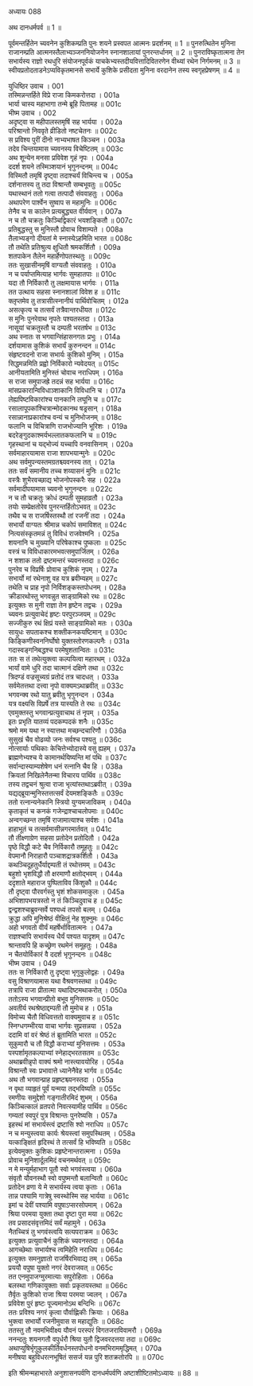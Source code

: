 अध्यायः 088

अथ दानधर्मपर्व ॥ 1 ॥

पूर्वमन्तर्हितेन च्यवनेन कुशिकम्प्रति पुनः शयने प्रस्वपत आत्मनः प्रदर्शनम् ॥ 1 ॥ पुनरुत्थितेन मुनिना राजानम्प्रति आत्मनस्तैलाभ्यञ्जननियोजनेन स्नानशालायां पुनरन्तर्धानम् ॥ 2 ॥ पुनराविष्कृतात्मना तेन सभार्यस्य राज्ञो रथधुरि संयोजनपूर्वकं याचकेभ्यस्तदीयवित्तादिवितरणेन वीथ्यां रथेन निर्गमनम् ॥ 3 ॥ स्वीयप्रतोदताडनेऽप्यविकृतमानसे सभार्ये कुशिके प्रसीदता मुनिना वरदानेन तस्य स्वगृहप्रेषणम् ॥ 4 ॥

युधिष्ठिर उवाच ।	001  
तस्मिन्नन्तर्हिते विप्रे राजा किमकरोत्तदा ।	001a  
भार्या चास्य महाभागा तन्मे ब्रूहि पितामह ॥	001c  
भीष्म उवाच ।	002  
अदृष्ट्वा स महीपालस्तमृषिं सह भार्यया ।	002a  
परिश्रान्तो निववृते व्रीडितो नष्टचेतनः ॥	002c  
स प्रविश्य पुरीं दीनो नाभ्यभाषत किञ्चन ।	003a  
तदेव चिन्तयामास च्यवनस्य विचेष्टितम् ॥	003c  
अथ शून्येन मनसा प्रविवेश गृहं नृपः ।	004a  
ददर्श शयने तस्मिञ्शयानं भृगुनन्दनम् ॥	004c  
विस्मितौ तमृषिं दृष्ट्वा तदाश्चर्यं विचिन्त्य च ।	005a  
दर्शनात्तस्य तु तदा विश्रान्तौ सम्बभूवतुः ॥	005c  
यथास्थानं ततो गत्वा तत्पादौ संववाहतुः ।	006a  
अथापरेण पार्श्वेन सुष्वाप स महामुनिः ॥	006c  
तेनैव च स कालेन प्रत्यबुद्ध्यत वीर्यवान् ।	007a  
न च तौ चक्रतुः किञ्चिद्विकारं भयशङ्कितौ ॥	007c  
प्रतिबुद्धस्तु स मुनिस्तौ प्रोवाच विशाम्पते ।	008a  
तैलाभ्यङ्गो दीयतां मे स्नास्येऽहमिति भारत ॥	008c  
तौ तथेति प्रतिश्रुत्य क्षुधितौ श्रमकर्शितौ ।	009a  
शतपाकेन तैलेन महार्हेणोपतस्थतुः ॥	009c  
ततः सुखासीनमृषिं वाग्यतौ संववाहतुः ।	010a  
न च पर्याप्तमित्याह भार्गवः सुमहातपाः ॥	010c  
यदा तौ निर्विकारौ तु लक्षमायास भार्गवः ।	011a  
तत उत्थाय सहसा स्नानशालां विवेश ह ॥	011c  
क्लृप्तमेव तु तत्रासीत्स्नानीयं पार्थिवोचितम् ।	012a  
असत्कृत्य च तत्सर्वं तत्रैवान्तरधीयत ॥	012c  
स मुनिः पुनरेवाथ नृपतेः पश्यतस्तदा ।	013a  
नासूयां चक्रतुस्तौ च दम्पती भरतर्षभ ॥	013c  
अथ स्नातः स भगवान्सिंहासनगतः प्रभुः ।	014a  
दर्शयामास कुशिकं सभार्यं कुरुनन्दन ॥	014c  
संहृष्टवदनो राजा सभार्यः कुशिको मुनिम् ।	015a  
सिद्धमन्नमिति प्रह्वो निर्विकारो न्यवेदयत् ॥	015c  
आनीयतामिति मुनिस्तं चोवाच नराधिपम् ।	016a  
स राजा समुपाजह्रे तदन्नं सह भार्यया ॥	016c  
मांसप्रकारान्विविधाञ्शाकानि विविधानि च ।	017a  
लेह्यपिष्टविकारांश्च पानकानि लघूनि च ॥	017c  
रसालापूपकांश्चित्रान्मोदकानथ षड्रसान् ।	018a  
रसान्नानाप्रकारांश्च वन्यं च मुनिभोजनम् ॥	018c  
फलानि च विचित्राणि राजभोज्यानि भूरिशः ।	019a  
बदरेङ्गुदकाश्मर्यभल्लातकफलानि च ॥	019c  
गृहस्थानां च यद्भोज्यं यच्चापि वनवासिनाम् ।	020a  
सर्वमाहारयामास राजा शापभयान्मुनेः ॥	020c  
अथ सर्वमुपन्यस्तमग्रतश्च्यवनस्य तत् ।	021a  
ततः सर्वं समानीय तच्च शय्यासनं मुनिः ॥	021c  
वस्त्रैः शुभैरवच्छाद्य भोजनोपस्करैः सह ।	022a  
सर्वमादीपयामास च्यवनो भृगुनन्दनः ॥	022c  
न च तौ चक्रतुः क्रोधं दम्पती सुमहाव्रतौ ।	023a  
तयोः सम्प्रेक्षतोरेव पुनरन्तर्हितोऽभवत् ॥	023c  
तथैव च स राजर्षिस्तस्थौ तां रजनीं तदा ।	024a  
सभार्यो वाग्यतः श्रीमान्न चकोपं समाविशत् ॥	024c  
नित्यसंस्कृतमन्नं तु विविधं राजवेश्मनि ।	025a  
शयनानि च मुख्यानि परिषेकाश्च पुष्कलाः ॥	025c  
वस्त्रं च विविधाकारमभवत्समुपार्जितम् ।	026a  
न शशाक ततो द्रष्टमन्तरं च्यवनस्तदा ॥	026c  
पुनरेव च विप्रर्षिः प्रोवाच कुशिकं नृपम् ।	027a  
सभार्यो मां रथेनाशु वह यत्र ब्रवीम्यहम् ॥	027c  
तथेति च प्राह नृपो निर्विशङ्कस्तपोधनम् ।	028a  
क्रीडारथोस्तु भगवन्नुत साङ्ग्रामिको रथः ॥	028c  
इत्युक्तः स मुनी राज्ञा तेन हृष्टेन तद्वचः ।	029a  
च्यवनः प्रत्युवाचेदं हृष्टः परपुरञ्जयम् ॥	029c  
सज्जीकुरु रथं क्षिप्रं यस्ते साङ्ग्रामिको मतः ।	030a  
सायुधः सपताकश्च शक्तीकनकयष्टिमान् ॥	030c  
किङ्किणीस्वननिर्घोषो युक्तस्तोरणकल्पनैः ।	031a  
गदास्वङ्गनिबद्धश्च परमेषुशतान्वितः ॥	031c  
ततः स तं तथेत्युक्त्वा कल्पयित्वा महारथम् ।	032a  
भार्यां वामे धुरि तदा चात्मानं दक्षिणे तथा ॥	032c  
त्रिदण्डं वज्रसूच्यग्रं प्रतोदं तत्र चादधत् ।	033a  
सर्वमेतत्तथा दत्त्वा नृपो वाक्यमऽथाब्रवीत् ॥	033c  
भगवन्क्व रथो यातु ब्रवीतु भृगुनन्दन ।	034a  
यत्र वक्ष्यसि विप्रर्षे तत्र यास्यति ते रथः ॥	034c  
एवमुक्तस्तु भगवान्प्रत्युवाचाथ तं नृपम् ।	035a  
इतः प्रभृति यातव्यं पदकम्पदकं शनैः ॥	035c  
श्रमो मम यथा न स्यात्तथा मच्छन्दचारिणौ ।	036a  
सुसुखं चैव वोढव्यो जनः सर्वश्च पश्यतु ॥	036c  
नोत्सार्याः पथिकाः केचित्तेभ्योदास्ये वसु ह्यहम् ।	037a  
ब्राह्मणेभ्यश्च ये कामानर्थयिष्यन्ति मां पथि ॥	037c  
सर्वान्दास्याम्यशेषेण धनं रत्नानि चैव हि ।	038a  
क्रियतां निखिलेनैतन्मा विचारय पार्थिव ॥	038c  
तस्य तद्वचनं श्रुत्वा राजा भृत्यांस्तथाऽब्रवीत् ।	039a  
यद्यद्ब्रूयान्मुनिस्तत्तत्सर्वं देयमशङ्कितैः ॥	039c  
ततो रत्नान्यनेकानि स्त्रियो युग्यमजाविकम् ।	040a  
कृताकृतं च कनकं गजेन्द्राश्चाचलोपमाः ॥	040c  
अन्वगच्छन्त तमृषिं राजामात्याश्च सर्वशः ।	041a  
हाहाभूतं च तत्सर्वमासीन्नगरमार्तवत् ॥	041c  
तौ तीक्ष्णाग्रेण सहसा प्रतोदेन प्रतोदितौ ।	042a  
पृष्ठे विद्धौ कटे चैव निर्विकारौ तमूहतुः ॥	042c  
वेपमानौ निराहारौ पञ्चाशद्रात्रकर्शितौ ।	043a  
कथञ्चिदूहतुर्धैर्याद्दम्पती तं रथोत्तमम् ॥	043c  
बहुशो भृशविद्धौ तौ क्षरमाणौ क्षतोद्भवम् ।	044a  
ददृशाते महाराज पुष्पिताविव किंशुकौ ॥	044c  
तौ दृष्ट्वा पौरवर्गस्तु भृशं शोकसमाकुलः ।	045a  
अभिशापभयत्रस्तो न तं किञ्चिदुवाच ह ॥	045c  
द्वन्द्वशश्चाब्रुवन्सर्वे पश्यध्वं तपसो बलम् ।	046a  
क्रुद्धा अपि मुनिश्रेष्ठं वीक्षितुं नेह शुक्नुमः ॥	046c  
अहो भगवतो वीर्यं महर्षेर्भावितात्मनः ।	047a  
राज्ञश्चापि सभार्यस्य धैर्यं पश्यत यादृशम् ॥	047c  
श्रान्तावपि हि कच्छ्रेण रथमेनं समूहतुः ।	048a  
न चैतयोर्विकारं वै ददर्श भृगुनन्दनः ॥	048c  
भीष्म उवाच ।	049  
ततः स निर्विकारौ तु दृष्ट्वा भृगुकुलोद्वहः ।	049a  
वसु विश्राणयामास यथा वैश्रवणस्तथा ॥	049c  
तत्रापि राजा प्रीतात्मा यथादिष्टमथाकरोत् ।	050a  
ततोऽस्य भगवान्प्रीतो बभूव मुनिसत्तमः ॥	050c  
अवतीर्य रथश्रेष्ठाद्दम्पती तौ मुमोच ह ।	051a  
विमोच्य चैतौ विधिवत्ततो वाक्यमुवाच ह ॥	051c  
स्निग्धगम्भीरया वाचा भार्गवः सुप्रसन्नया ।	052a  
ददामि वां वरं श्रेष्ठं तं ब्रूतामिति भारत ॥	052c  
सुकुमारौ च तौ विद्धौ कराभ्यां मुनिसत्तमः ।	053a  
पस्पर्शामृतकल्पाभ्यां स्नेहाद्भरतसतम ॥	053c  
अथाब्रवीन्नृपो वाक्यं श्रमो नास्त्यावयोरिह ।	054a  
विश्रान्तौ स्वः प्रभावात्ते ध्यानेनैवेह भार्गव ॥	054c  
अथ तौ भगवान्प्राह प्रहृष्टश्च्यनस्तदा ।	055a  
न वृथा व्याहृतं पूर्वं यन्मया तद्भविष्यति ॥	055c  
रमणीयः समुद्देशो गङ्गातीरमिदं शुभम् ।	056a  
किञ्चित्कालं व्रतपरो निवत्स्यामीह पार्थिव ॥	056c  
गम्यतां स्वपुरं पुत्र विश्रान्तः पुनरेष्यसि ।	057a  
इहस्थं मां सभार्यस्त्वं द्रष्टासि श्वो नराधिप ॥	057c  
न च मन्युस्त्वया कार्यः श्रेयस्त्वां समुपस्थितम् ।	058a  
यत्काङ्क्षितं हृदिस्थं ते तत्सर्वं हि भविष्यति ॥	058c  
इत्येवमुक्तः कुशिकः प्रहृष्टेनान्तरात्मना ।	059a  
प्रोवाच मुनिशार्दूलमिदं वचनमर्थवत् ॥	059c  
न मे मन्युर्महाभाग पूतौ स्वो भगवंस्त्वया ।	060a  
संवृतौ यौवनस्थौ स्वो वपुष्मन्तौ बलान्वितौ ॥	060c  
प्रतोदेन व्रणा ये मे सभार्यस्य त्वया कृताः ।	061a  
तान्न पश्यामि गात्रेषु स्वस्थोस्मि सह भार्यया ॥	061c  
इमां च देवीं पश्यामि वपुषाऽप्सरसोपमाम् ।	062a  
श्रिया परमया युक्ता तथा दृष्टा पुरा मया ॥	062c  
तव प्रसादसंवृत्तमिदं सर्वं महामुने ।	063a  
नैतच्चित्रं तु भगवंस्त्वयि सत्यपराक्रम ॥	063c  
इत्युक्तः प्रत्युवाचैनं कुशिकं च्यवनस्तदा ।	064a  
आगच्छेथाः सभार्यश्च त्वमिहेति नराधिप ॥	064c  
इत्युक्तः समनुज्ञातो राजर्षिरभिवाद्य तम् ।	065a  
प्रययौ वपुषा युक्तो नगरं देवराजवत् ॥	065c  
तत एनमुपाजग्मुरमात्याः सपुरोहिताः ।	066a  
बलस्था गणिकायुक्ताः सर्वाः प्रकृतयस्तथा ॥	066c  
तैर्वृतः कुशिको राजा श्रिया परमया ज्वलन् ।	067a  
प्रविवेश पुरं हृष्टः पूज्यमानोऽथ बन्दिभिः ॥	067c  
ततः प्रविश्य नगरं कृत्वा पौर्वाह्णिकीः क्रियाः ।	068a  
भुक्त्वा सभार्यो रजनीमुवास स महाद्युतिः ॥	068c  
ततस्तु तौ नवमभिवीक्ष्य यौवनं परस्परं विगतजराविवामरौ ।	069a  
ननन्दतुः शयनगतौ वपुर्धरौ श्रिया युतौ द्विजवरदत्तया तदा ॥	069c  
अथाप्युषिर्भृगुकुलकीर्तिवर्धनस्तपोधनो वनमभिराममृद्धिमत् ।	070a  
मनीषया बहुविधरत्नभूषितं ससर्ज यन्न पुरि शतक्रतोरपि ॥ ॥	070c  

इति श्रीमन्महाभारते अनुशासनपर्वणि दानधर्मपर्वणि अष्टाशीष्टितमोऽध्यायः ॥ 88 ॥
